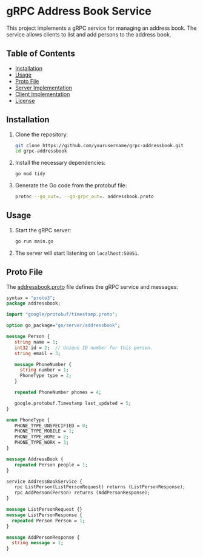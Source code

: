 # gRPC Address Book Service

This project implements a gRPC service for managing an address book. The service allows clients to list and add persons to the address book.

## Table of Contents

- [Installation](#installation)
- [Usage](#usage)
- [Proto File](#proto-file)
- [Server Implementation](#server-implementation)
- [Client Implementation](#client-implementation)
- [License](#license)

## Installation

1. Clone the repository:
    ```sh
    git clone https://github.com/yourusername/grpc-addressbook.git
    cd grpc-addressbook
    ```

2. Install the necessary dependencies:
    ```sh
    go mod tidy
    ```

3. Generate the Go code from the protobuf file:
    ```sh
    protoc --go_out=. --go-grpc_out=. addressbook.proto
    ```

## Usage

1. Start the gRPC server:
    ```sh
    go run main.go
    ```

2. The server will start listening on `localhost:50051`.

## Proto File

The [addressbook.proto](http://_vscodecontentref_/0) file defines the gRPC service and messages:

```proto
syntax = "proto3";
package addressbook;

import "google/protobuf/timestamp.proto";

option go_package="go/server/addressbook";

message Person {
   string name = 1;
   int32 id = 2;  // Unique ID number for this person.
   string email = 3;

   message PhoneNumber {
     string number = 1;
     PhoneType type = 2;
   }

   repeated PhoneNumber phones = 4;

   google.protobuf.Timestamp last_updated = 5;
}

enum PhoneType {
   PHONE_TYPE_UNSPECIFIED = 0;
   PHONE_TYPE_MOBILE = 1;
   PHONE_TYPE_HOME = 2;
   PHONE_TYPE_WORK = 3;
}

message AddressBook {
   repeated Person people = 1;
}

service AddressBookService {
   rpc ListPerson(ListPersonRequest) returns (ListPersonResponse);
   rpc AddPerson(Person) returns (AddPersonResponse);
}

message ListPersonRequest {}
message ListPersonResponse {
  repeated Person Person = 1;
}

message AddPersonResponse {
  string message = 1;
}
